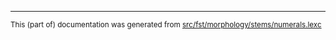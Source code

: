 

* * *

<small>This (part of) documentation was generated from [src/fst/morphology/stems/numerals.lexc](https://github.com/giellalt/lang-rus/blob/main/src/fst/morphology/stems/numerals.lexc)</small>
